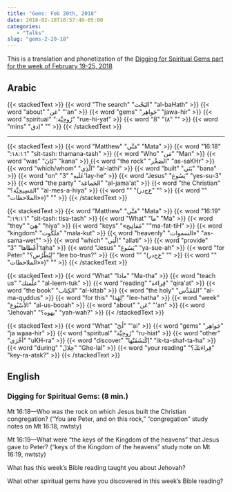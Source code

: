 ```yaml
---
title: "Gems: Feb 20th, 2018"
date: 2018-02-18T16:57:40-05:00
categories:
   - "Talks"
slug: "gems-2-20-18"
---
```

This is a translation and phonetization of the [Digging for Spiritual Gems part for the week of February 19-25,
2018](https://www.jw.org/en/publications/jw-meeting-workbook/february-2018-mwb/meeting-schedule-feb19-25/)

## Arabic

{{< stackedText >}}
   {{< word "The search" "البَحْث" "al-baHath" >}}
   {{< word "about" "عَن" "'an" >}}
   {{< word "gems" "جَواهِر" "jawa-hir" >}}
   {{< word "spiritual" "رُوحِيَّة:‏" "rue-hi-yat" >}}
   {{< word "8" "‏‎(‏٨" "" >}}
   {{< word "mins" "دق)‎‏" "" >}}
{{< /stackedText >}}

<hr>

{{< stackedText >}}
   {{< word "Matthew" "مَتَّى" "Mata" >}}
   {{< word "16:18" "١٦:‏١٨‏:‏" "sit-tash: thamana-tash" >}}
   {{< word "Who" "مَن" "Man" >}}
   {{< word "was" "كانَ" "kana" >}}
   {{< word "the rock" "الصَخْر" "as-saKHr" >}}
   {{< word "which/whom" "الَّذِي" "al-lathi" >}}
   {{< word "built" "بَنَى" "bana" >}}
   {{< word "on" "عَلَيهِ" "3'lay-he" >}}
   {{< word "Jesus" "يَسُوع" "yes-su-3" >}}
   {{< word "the party" "الجَماعَة" "al-jama'at" >}}
   {{< word "the Christian" "المَسِيحِيَّة؟‏" "al-mes-a-hiya" >}}
   {{< word "" "‎(‏ع‌ج‌در" "" >}}
   {{< word "" "‏«‏الملاحظات‏»)‎‏" "" >}}
{{< /stackedText >}}

{{< stackedText >}}
   {{< word "Matthew" "مَتَّى" "Mata" >}}
   {{< word "16:19" "١٦:‏١٩‏:‏" "sit-tash: tisa-tash" >}}
   {{< word "What" "ما" "Ma" >}}
   {{< word "they" "هِيَ" "hiya" >}}
   {{< word "keys" "«مَفاتِيح" "\"ma-fat-tiH" >}}
   {{< word "kingdom" "مَلَكُوت" "mala-kut" >}}
   {{< word "heavenly" "السموات»" "as-sama-wet\"" >}}
   {{< word "which" "الَّتِي" "allati" >}}
   {{< word "provide" "أَعْطاها" "3'taha" >}}
   {{< word "Jesus" "يَسُوع" "ya-sue-ah" >}}
   {{< word "for Peter" "لِبُطْرُس؟" "lee bo-trus?" >}}
   {{< word "" "‎(‏ع‌ج‌در" "" >}}
   {{< word "" "‏«‏الملاحظات‏»)‎‏" "" >}}
{{< /stackedText >}}

{{< stackedText >}}
   {{< word "What" "ماذا" "Ma-tha" >}}
   {{< word "teach us" "علَّمتك" "al-leem-tuk" >}}
   {{< word "reading" "قِراءَة" "qira'at" >}}
   {{< word "the book" "الكِتاب" "al-kitab" >}}
   {{< word "the holy" "المُقَدَّس" "al-ma-quddus" >}}
   {{< word "for this" "لِهٰذا" "lee-hatha" >}}
   {{< word "week" "الأُسْبُوع" "al-us-booah" >}}
   {{< word "about" "عَن" "'an" >}}
   {{< word "Jehovah" "يهوه؟‏" "yah-wah?" >}}
{{< /stackedText >}}

{{< stackedText >}}
   {{< word "What" "أَيّ" "'ai" >}}
   {{< word "gems" "جَواهِر" "ja waaa-hir" >}}
   {{< word "spiritual" "رُوحِيَّة" "ru-hiat" >}}
   {{< word "other" "أُخْرَى" "uKH-ra" >}}
   {{< word "discover" "اِكْتَشَفَتْها" "ik-ta-shaf-ta-ha" >}}
   {{< word "during" "خِلالَ" "Ghe-lal" >}}
   {{< word "your reading" "قِراءَتكَ؟‏" "key-ra-atak?" >}}
{{< /stackedText >}}


## English

### Digging for Spiritual Gems: (8 min.)

Mt 16:18​—Who was the rock on which Jesus built the Christian congregation? (“You are Peter, and on this rock,” “congregation” study notes on Mt 16:18, nwtsty)

Mt 16:19​—What were “the keys of the Kingdom of the heavens” that Jesus gave to Peter? (“keys of the Kingdom of the heavens” study note on Mt 16:19, nwtsty)

What has this week’s Bible reading taught you about Jehovah?

What other spiritual gems have you discovered in this week’s Bible reading?
